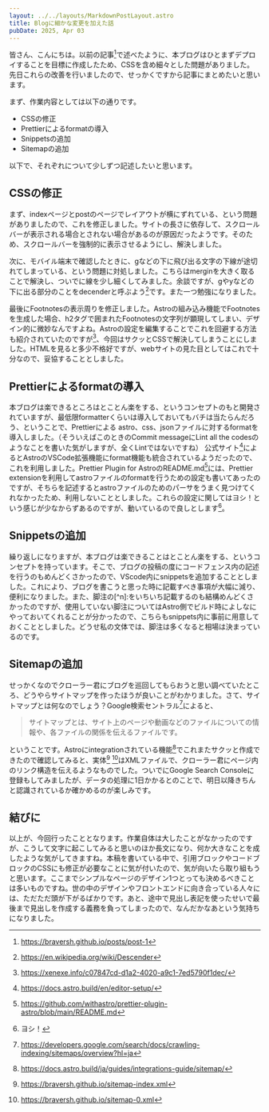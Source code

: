 ```yaml
---
layout: ../../layouts/MarkdownPostLayout.astro
title: Blogに細かな変更を加えた話
pubDate: 2025, Apr 03
---
```


皆さん、こんにちは。以前の記事[^1]で述べたように、本ブログはひとまずデプロイすることを目標に作成したため、CSSを含め細々とした問題がありました。先日これらの改善を行いましたので、せっかくですから記事にまとめたいと思います。

まず、作業内容としては以下の通りです。

- CSSの修正
- Prettierによるformatの導入
- Snippetsの追加
- Sitemapの追加

以下で、それぞれについて少しずつ記述したいと思います。

## CSSの修正

まず、indexページとpostのページでレイアウトが横にずれている、という問題がありましたので、これを修正しました。サイトの長さに依存して、スクロールバーが表示される場合とされない場合があるのが原因だったようです。そのため、スクロールバーを強制的に表示させるようにし、解決しました。

次に、モバイル端末で確認したときに、gなどの下に飛び出る文字の下線が途切れてしまっている、という問題に対処しました。こちらはmerginを大きく取ることで解決し、ついでに線を少し細くしてみました。余談ですが、gやyなどの下に出る部分のことをdecenderと呼ぶよう[^2]です。また一つ勉強になりました。

最後にFootnotesの表示周りを修正しました。Astroの組み込み機能でFootnotesを生成した場合、h2タグで囲まれたFootnotesの文字列が顕現してしまい、デザイン的に微妙なんですよね。Astroの設定を編集することでこれを回避する方法も紹介されていたのですが[^3]、今回はサクッとCSSで解決してしまうことにしました。HTMLを見ると多少不格好ですが、webサイトの見た目としてはこれで十分なので、妥協することとしました。

## Prettierによるformatの導入

本ブログは楽できるところはとことん楽をする、というコンセプトのもと開発されていますが、最低限formatterくらいは導入しておいてもバチは当たらんだろう、ということで、Prettierによる astro、css、jsonファイルに対するformatを導入しました。（そういえばこのときのCommit messageにLint all the codesのようなことを書いた気がしますが、全くLintではないですね）
公式サイト[^4]によるとAstroのVSCode拡張機能にformat機能も統合されているようだったので、これを利用しました。Prettier Plugin for AstroのREADME.md[^5]には、Prettier extensionを利用してastroファイルのformatを行うための設定も書いてあったのですが、そちらを記述するとastroファイルのためのパーサをうまく見つけてくれなかったため、利用しないこととしました。これらの設定に関してはヨシ！という感じが少なからずあるのですが、動いているので良しとします[^6]。

## Snippetsの追加

繰り返しになりますが、本ブログは楽できることはとことん楽をする、というコンセプトを持っています。そこで、ブログの投稿の度にコードフェンス内の記述を行うのもめんどくさかったので、VScode内にsnippetsを追加することとしました。これにより、ブログを書こうと思った時に記載すべき事項が大幅に減り、便利になりました。また、脚注の[^n]:をいちいち記載するのも結構めんどくさかったのですが、使用していない脚注についてはAstro側でビルド時によしなにやっておいてくれることが分かったので、こちらもsnippets内に事前に用意しておくこととしました。どうせ私の文体では、脚注は多くなると相場は決まっているのです。

## Sitemapの追加

せっかくなのでクローラー君にブログを巡回してもらおうと思い調べていたところ、どうやらサイトマップを作ったほうが良いことがわかりました。さて、サイトマップとは何なのでしょう？Google検索セントラル[^7]によると、

> サイトマップとは、サイト上のページや動画などのファイルについての情報や、各ファイルの関係を伝えるファイルです。

ということです。Astroにintegrationされている機能[^8]でこれまたサクッと作成できたので確認してみると、実体[^9] [^10]はXMLファイルで、クローラー君にページ内のリンク構造を伝えるようなものでした。ついでにGoogle Search Consoleに登録もしてみましたが、データの処理に1日かかるとのことで、明日以降きちんと認識されているか確かめるのが楽しみです。

## 結びに

以上が、今回行ったこととなります。作業自体は大したことがなかったのですが、こうして文字に起こしてみると思いのほか長文になり、何か大きなことを成したような気がしてきますね。本稿を書いている中で、引用ブロックやコードブロックのCSSにも修正が必要なことに気が付いたので、気が向いたら取り組もうと思います。ここまでシンプルなページのデザイン1つとっても決めるべきことは多いものですね。世の中のデザインやフロントエンドに向き合っている人々には、ただただ頭が下がるばかりです。あと、途中で見出し表記を使ったせいで最後まで見出しを作成する義務を負ってしまったので、なんだかなあという気持ちになりました。

[^1]: https://braversh.github.io/posts/post-1

[^2]: https://en.wikipedia.org/wiki/Descender

[^3]: https://xenexe.info/c07847cd-d1a2-4020-a9c1-7ed5790f1dec/

[^4]: https://docs.astro.build/en/editor-setup/

[^5]: https://github.com/withastro/prettier-plugin-astro/blob/main/README.md

[^6]: ヨシ！

[^7]: https://developers.google.com/search/docs/crawling-indexing/sitemaps/overview?hl=ja

[^8]: https://docs.astro.build/ja/guides/integrations-guide/sitemap/

[^9]: https://braversh.github.io/sitemap-index.xml

[^10]: https://braversh.github.io/sitemap-0.xml

